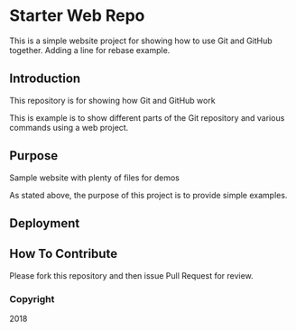 # Starter Web Repo

This is a simple website project for 
showing how to use Git and GitHub together.
Adding a line for rebase example.

## Introduction

This repository is for showing how Git and GitHub work

This is example is to show different parts of the 
Git repository and various commands using a web project.

## Purpose

Sample website with plenty of files for demos

As stated above, the purpose of this project is to provide simple examples.

## Deployment

## How To Contribute

Please fork this repository and then issue Pull Request for review.

### Copyright

 2018